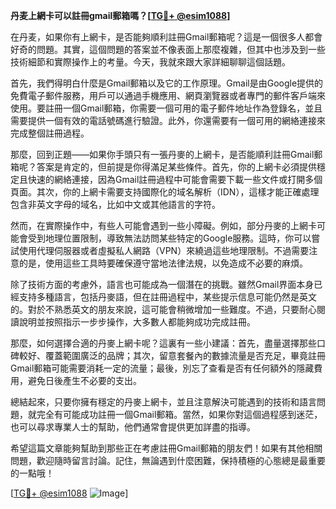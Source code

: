 **丹麦上網卡可以註冊gmail郵箱嗎？[[TG💪+ @esim1088](https://t.me/s/esim1088)]**

在丹麦，如果你有上網卡，是否能夠順利註冊Gmail郵箱呢？這是一個很多人都會好奇的問題。其實，這個問題的答案並不像表面上那麼複雜，但其中也涉及到一些技術細節和實際操作上的考量。今天，我就來跟大家詳細聊聊這個話題。

首先，我們得明白什麼是Gmail郵箱以及它的工作原理。Gmail是由Google提供的免費電子郵件服務，用戶可以通過手機應用、網頁瀏覽器或者專門的郵件客戶端來使用。要註冊一個Gmail郵箱，你需要一個可用的電子郵件地址作為登錄名，並且需要提供一個有效的電話號碼進行驗證。此外，你還需要有一個可用的網絡連接來完成整個註冊過程。

那麼，回到正題——如果你手頭只有一張丹麥的上網卡，是否能順利註冊Gmail郵箱呢？答案是肯定的，但前提是你得滿足某些條件。首先，你的上網卡必須提供穩定且快速的網絡連接，因為Gmail註冊過程中可能會需要下載一些文件或打開多個頁面。其次，你的上網卡需要支持國際化的域名解析（IDN），這樣才能正確處理包含非英文字母的域名，比如中文或其他語言的字符。

然而，在實際操作中，有些人可能會遇到一些小障礙。例如，部分丹麥的上網卡可能會受到地理位置限制，導致無法訪問某些特定的Google服務。這時，你可以嘗試使用代理伺服器或者虛擬私人網路（VPN）來繞過這些地理限制。不過需要注意的是，使用這些工具時要確保遵守當地法律法規，以免造成不必要的麻煩。

除了技術方面的考慮外，語言也可能成為一個潛在的挑戰。雖然Gmail界面本身已經支持多種語言，包括丹麥語，但在註冊過程中，某些提示信息可能仍然是英文的。對於不熟悉英文的朋友來說，這可能會稍微增加一些難度。不過，只要耐心閱讀說明並按照指示一步步操作，大多數人都能夠成功完成註冊。

那麼，如何選擇合適的丹麥上網卡呢？這裏有一些小建議：首先，盡量選擇那些口碑較好、覆蓋範圍廣泛的品牌；其次，留意套餐內的數據流量是否充足，畢竟註冊Gmail郵箱可能需要消耗一定的流量；最後，別忘了查看是否有任何額外的隱藏費用，避免日後產生不必要的支出。

總結起來，只要你擁有穩定的丹麥上網卡，並且注意解決可能遇到的技術和語言問題，就完全有可能成功註冊一個Gmail郵箱。當然，如果你對這個過程感到迷茫，也可以尋求專業人士的幫助，他們通常會提供更加詳盡的指導。

希望這篇文章能夠幫助到那些正在考慮註冊Gmail郵箱的朋友們！如果有其他相關問題，歡迎隨時留言討論。記住，無論遇到什麼困難，保持積極的心態總是最重要的一點哦！

[[TG💪+ @esim1088](https://t.me/s/esim1088) ![Image](https://i.postimg.cc/4NQfJmqS/Snipaste-2025-05-13-00-14-12.png)]